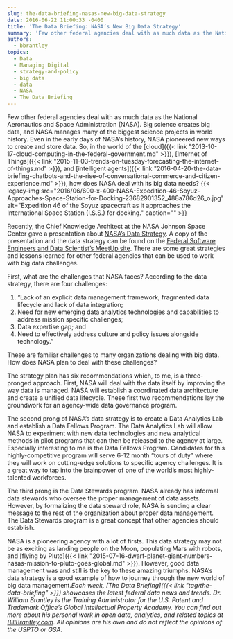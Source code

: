 ```yaml
---
slug: the-data-briefing-nasas-new-big-data-strategy
date: 2016-06-22 11:00:33 -0400
title: 'The Data Briefing: NASA’s New Big Data Strategy'
summary: 'Few other federal agencies deal with as much data as the National Aeronautics and Space Administration (NASA). Big science creates big data, and NASA manages many of the biggest science projects in world history. Even in the early days of NASA’s history, NASA pioneered new ways to create and store data. So, in the world'
authors:
  - bbrantley
topics:
  - Data
  - Managing Digital
  - strategy-and-policy
  - big data
  - data
  - NASA
  - The Data Briefing
---
```


Few other federal agencies deal with as much data as the National Aeronautics and Space Administration (NASA). Big science creates big data, and NASA manages many of the biggest science projects in world history. Even in the early days of NASA’s history, NASA pioneered new ways to create and store data. So, in the world of the [cloud]({{< link "2013-10-17-cloud-computing-in-the-federal-government.md" >}}), [Internet of Things]({{< link "2015-11-03-trends-on-tuesday-forecasting-the-internet-of-things.md" >}}), and [intelligent agents]({{< link "2016-04-20-the-data-briefing-chatbots-and-the-rise-of-conversational-commerce-and-citizen-experience.md" >}}), how does NASA deal with its big data needs? {{< legacy-img src="2016/06/600-x-400-NASA-Expedition-46-Soyuz-Approaches-Space-Station-for-Docking-23682901352\_488a786d26\_o.jpg" alt="Expedition 46 of the Soyuz spacecraft as it approaches the International Space Station (I.S.S.) for docking." caption="" >}} 

Recently, the Chief Knowledge Architect at the NASA Johnson Space Center gave a presentation about [NASA’s Data Strategy](http://www.meetup.com/Federal-Software-Engineers-and-Data-Scientist/events/231624592/). A copy of the presentation and the data strategy can be found on the [Federal Software Engineers and Data Scientist&#8217;s MeetUp site](http://www.meetup.com/Federal-Software-Engineers-and-Data-Scientist/files/). There are some great strategies and lessons learned for other federal agencies that can be used to work with big data challenges.

First, what are the challenges that NASA faces? According to the data strategy, there are four challenges:

  1. &#8220;Lack of an explicit data management framework, fragmented data lifecycle and lack of data integration;
  2. Need for new emerging data analytics technologies and capabilities to address mission specific challenges;
  3. Data expertise gap; and
  4. Need to effectively address culture and policy issues alongside technology.&#8221;

These are familiar challenges to many organizations dealing with big data. How does NASA plan to deal with these challenges?

The strategy plan has six recommendations which, to me, is a three-pronged approach. First, NASA will deal with the data itself by improving the way data is managed. NASA will establish a coordinated data architecture and create a unified data lifecycle. These first two recommendations lay the groundwork for an agency-wide data governance program.

The second prong of NASA’s data strategy is to create a Data Analytics Lab and establish a Data Fellows Program. The Data Analytics Lab will allow NASA to experiment with new data technologies and new analytical methods in pilot programs that can then be released to the agency at large. Especially interesting to me is the Data Fellows Program. Candidates for this highly-competitive program will serve 6-12 month “tours of duty” where they will work on cutting-edge solutions to specific agency challenges. It is a great way to tap into the brainpower of one of the world’s most highly-talented workforces.

The third prong is the Data Stewards program. NASA already has informal data stewards who oversee the proper management of data assets. However, by formalizing the data steward role, NASA is sending a clear message to the rest of the organization about proper data management. The Data Stewards program is a great concept that other agencies should establish.

NASA is a pioneering agency with a lot of firsts. This data strategy may not be as exciting as landing people on the Moon, populating Mars with robots, and [flying by Pluto]({{< link "2015-07-16-dwarf-planet-giant-numbers-nasas-mission-to-pluto-goes-global.md" >}}). However, good data management was and still is the key to these amazing triumphs. NASA’s data strategy is a good example of how to journey through the new world of big data management._Each week, [The Data Briefing]({{< link "tag/the-data-briefing" >}}) showcases the latest federal data news and trends._
_Dr. William Brantley is the Training Administrator for the U.S. Patent and Trademark Office’s Global Intellectual Property Academy. You can find out more about his personal work in open data, analytics, and related topics at [BillBrantley.com](http://billbrantley.com). All opinions are his own and do not reflect the opinions of the USPTO or GSA._